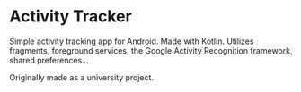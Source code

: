 # Activity Tracker

Simple activity tracking app for Android. Made with Kotlin. Utilizes fragments, foreground services, the Google Activity Recognition framework, shared preferences...

Originally made as a university project.
